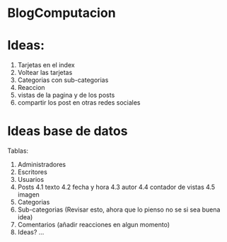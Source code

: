 # BlogComputacion

# Ideas: 
1. Tarjetas en el index
2. Voltear las tarjetas
3. Categorias con sub-categorias
4. Reaccion
5. vistas de la pagina y de los posts
6. compartir los post en otras redes sociales 




# Ideas base de datos
Tablas:

1. Administradores
2. Escritores
3. Usuarios
4. Posts
  4.1 texto
  4.2 fecha y hora
  4.3 autor
  4.4 contador de vistas
  4.5 imagen
5. Categorias
6. Sub-categorias (Revisar esto, ahora que lo pienso no se si sea buena idea)
7. Comentarios (añadir reacciones en algun momento)
8. Ideas? ...

